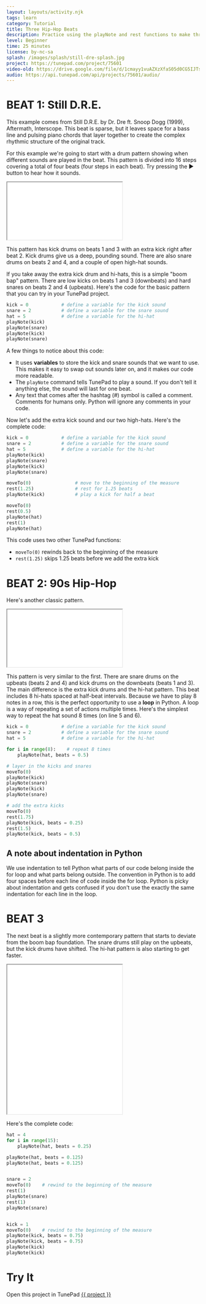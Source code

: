 ```yaml
---
layout: layouts/activity.njk
tags: learn
category: Tutorial
title: Three Hip-Hop Beats
description: Practice using the playNote and rest functions to make three common hip-hop beat patterns.
level: Beginner
time: 25 minutes
license: by-nc-sa
splash: /images/splash/still-dre-splash.jpg
project: https://tunepad.com/project/75601
video-old: https://drive.google.com/file/d/1cmayy1vuAZXzXfaS05d0CG5IJTssXB9K/view
audio: https://api.tunepad.com/api/projects/75601/audio/
---
```




# BEAT 1: Still D.R.E.
This example comes from Still D.R.E. by Dr. Dre ft. Snoop Dogg (1999), Aftermath, Interscope. This beat is sparse, but it leaves space for a bass line and pulsing piano chords that layer together to create the complex rhythmic structure of the original track.

For this example we're going to start with a drum pattern showing when different sounds are played in the beat. This pattern is divided into 16 steps covering a total of four beats (four steps in each beat). Try pressing the ▶ button to hear how it sounds.

<iframe src="/interactives/composer/?bpm=90&steps=16&voice=2&track3=4040&track4=0101&track5=1210&embedded=true" scrolling="no" class="composer-iframe"></iframe>

This pattern has kick drums on beats 1 and 3 with an extra kick right after beat 2. Kick drums give us a deep, pounding sound. There are also snare drums on beats 2 and 4, and a couple of open high-hat sounds.

If you take away the extra kick drum and hi-hats, this is a simple "boom bap" pattern. There are low kicks on beats 1 and 3 (downbeats) and hard snares on beats 2 and 4 (upbeats). Here's the code for the basic pattern that you can try in your TunePad project.
```python
kick = 0            # define a variable for the kick sound
snare = 2           # define a variable for the snare sound
hat = 5             # define a variable for the hi-hat
playNote(kick)
playNote(snare)
playNote(kick)
playNote(snare)
```
A few things to notice about this code:
* It uses **variables** to store the kick and snare sounds that we want to use. This makes it easy to swap out sounds later on, and it makes our code more readable.
* The `playNote` command tells TunePad to play a sound. If you don't tell it anything else, the sound will last for one beat. 
* Any text that comes after the hashtag (#) symbol is called a comment. Comments for humans only. Python will ignore any comments in your code.

Now let's add the extra kick sound and our two high-hats. Here's the complete code:
```python
kick = 0            # define a variable for the kick sound
snare = 2           # define a variable for the snare sound
hat = 5             # define a variable for the hi-hat
playNote(kick)
playNote(snare)
playNote(kick)
playNote(snare)

moveTo(0)                # move to the beginning of the measure
rest(1.25)               # rest for 1.25 beats
playNote(kick)           # play a kick for half a beat

moveTo(0)
rest(0.5)
playNote(hat)
rest(1)
playNote(hat)
```
This code uses two other TunePad functions:
* `moveTo(0)` rewinds back to the beginning of the measure 
* `rest(1.25)` skips 1.25 beats before we add the extra kick


# BEAT 2: 90s Hip-Hop
Here's another classic pattern.

<iframe src="/interactives/composer/?embedded=true&bpm=90&steps=16&voice=0&track2=5555&track4=0101&track5=1814" class="composer-iframe" scrolling="no"></iframe>

This pattern is very similar to the first. There are snare drums on the upbeats (beats 2 and 4) and kick drums on the downbeats (beats 1 and 3). The main difference is the extra kick drums and the hi-hat pattern. This beat includes 8 hi-hats spaced at half-beat intervals. Because we have to play 8 notes in a row, this is the perfect opportunity to use a **loop** in Python. A loop is a way of repeating a set of actions multiple times. Here's the simplest way to repeat the hat sound 8 times (on line 5 and 6).
```python
kick = 0            # define a variable for the kick sound
snare = 2           # define a variable for the snare sound
hat = 5             # define a variable for the hi-hat

for i in range(8):    # repeat 8 times
    playNote(hat, beats = 0.5)

# layer in the kicks and snares
moveTo(0)
playNote(kick)
playNote(snare)
playNote(kick)
playNote(snare)

# add the extra kicks
moveTo(0)
rest(1.75)
playNote(kick, beats = 0.25)
rest(1.5)
playNote(kick, beats = 0.5)
```

## A note about indentation in Python
We use indentation to tell Python what parts of our code belong inside the for loop and what parts belong outside. The convention in Python is to add four spaces before each line of code inside the for loop. Python is picky about indentation and gets confused if you don't use the exactly the same indentation for each line in the loop.


# BEAT 3
The next beat is a slightly more contemporary pattern that starts to deviate from the boom bap foundation. The snare drums still play on the upbeats, but the kick drums have shifted. The hi-hat pattern is also starting to get faster.

<iframe height="390" src="/interactives/composer/?embedded=true&bpm=90&steps=16&voice=0&track2=ffff&track4=0101&track5=9440" class="composer-iframe" scrolling="no"></iframe>

Here's the complete code:
```python
hat = 4
for i in range(15):
    playNote(hat, beats = 0.25)

playNote(hat, beats = 0.125)
playNote(hat, beats = 0.125)


snare = 2
moveTo(0)    # rewind to the beginning of the measure
rest(1)
playNote(snare)
rest(1)
playNote(snare)


kick = 1
moveTo(0)    # rewind to the beginning of the measure
playNote(kick, beats = 0.75)
playNote(kick, beats = 0.75)
playNote(kick)
playNote(kick)
```


# Try It
Open this project in TunePad <a href="{{project}}" target="_blank">{{ project }}</a>
